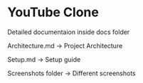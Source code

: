 # YouTube Clone

Detailed documentaion inside docs folder

Architecture.md -> Project Architecture

Setup.md -> Setup guide

Screenshots folder -> Different screenshots
